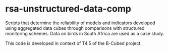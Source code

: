 # rsa-unstructured-data-comp
Scripts that determine the reliability of models and indicators developed using aggregated data cubes through comparisons with structured monitoring schemes. Data on birds in South Africa are used as a case study.

This code is developed in context of T4.5 of the B-Cubed project.
